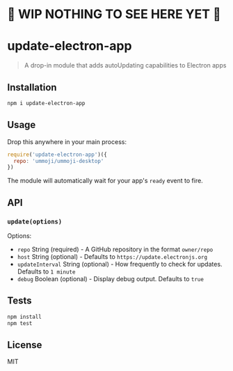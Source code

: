 # :construction: WIP NOTHING TO SEE HERE YET :construction:

# update-electron-app 

> A drop-in module that adds autoUpdating capabilities to Electron apps

## Installation

```sh
npm i update-electron-app
```

## Usage

Drop this anywhere in your main process:

```js
require('update-electron-app')({
  repo: 'ummoji/ummoji-desktop'
})
```

The module will automatically wait for your app's `ready` event to fire.

## API

### `update(options)`

Options:

- `repo` String (required) - A GitHub repository in the format `owner/repo`
- `host` String (optional) - Defaults to `https://update.electronjs.org`
- `updateInterval` String (optional) - How frequently to check for updates. Defaults to `1 minute`
- `debug` Boolean (optional) - Display debug output. Defaults to `true`

## Tests

```sh
npm install
npm test
```

## License

MIT
